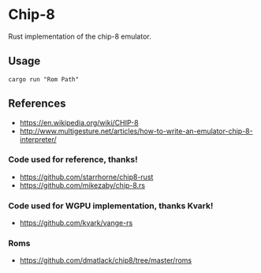 # Chip-8
Rust implementation of the chip-8 emulator.

## Usage
```
cargo run "Rom Path"
```

## References
* https://en.wikipedia.org/wiki/CHIP-8
* http://www.multigesture.net/articles/how-to-write-an-emulator-chip-8-interpreter/

### Code used for reference, thanks!
* https://github.com/starrhorne/chip8-rust
* https://github.com/mikezaby/chip-8.rs

### Code used for WGPU implementation, thanks Kvark!
* https://github.com/kvark/vange-rs

### Roms
* https://github.com/dmatlack/chip8/tree/master/roms

